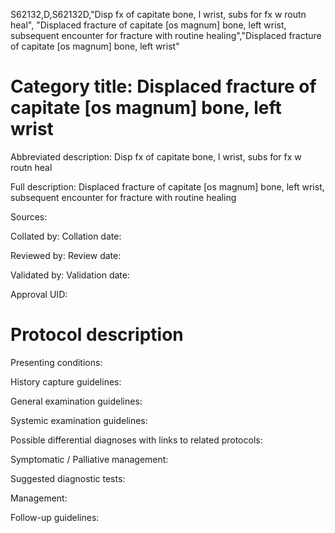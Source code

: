 S62132,D,S62132D,"Disp fx of capitate bone, l wrist, subs for fx w routn heal", "Displaced fracture of capitate [os magnum] bone, left wrist, subsequent encounter for fracture with routine healing","Displaced fracture of capitate [os magnum] bone, left wrist"
# Category title: Displaced fracture of capitate [os magnum] bone, left wrist

Abbreviated description: Disp fx of capitate bone, l wrist, subs for fx w routn heal

Full description: Displaced fracture of capitate [os magnum] bone, left wrist, subsequent encounter for fracture with routine healing

Sources:

Collated by:
Collation date:

Reviewed by:
Review date:

Validated by:
Validation date:

Approval UID:

# Protocol description

Presenting conditions:

History capture guidelines:

General examination guidelines:

Systemic examination guidelines:

Possible differential diagnoses with links to related protocols:

Symptomatic / Palliative management:

Suggested diagnostic tests:

Management:

Follow-up guidelines:
